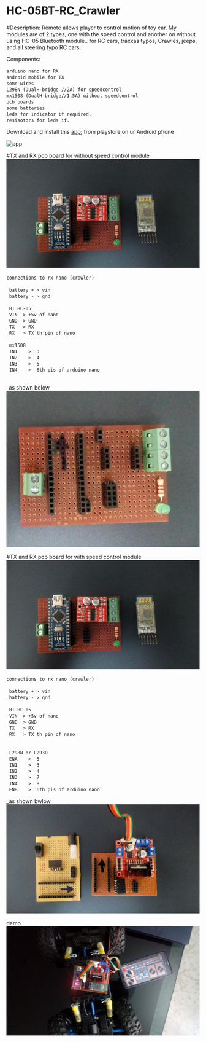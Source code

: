 # HC-05BT-RC_Crawler

#Description: Remote allows player to control motion of toy car. My modules are of 2 types, one with the speed control and another on without using HC-05 Bluetooth module..
for RC cars, traxxas typos, Crawles, jeeps, and all steering typo RC cars.

Components:

    arduino nano for RX
    android mobile for TX
    some wires
    L298N (DualH-bridge //2A) for speedcontrol
    mx1508 (DualH-bridge//1.5A) without speedcontrol
    pcb boards 
    some batteries
    leds for indicator if required.
    resisotors for leds if.
    
 Download and install this [app:]( https://play.google.com/store/apps/details?id=braulio.calle.bluetoothRCcontroller&hl=en_IN&gl=US) from playstore on ur Android phone

 ![app](https://play.google.com/store/apps/details?id=braulio.calle.bluetoothRCcontroller&hl=en_IN&gl=US)
 
 #TX and RX pcb board for without speed control module
 ![Alt text](pics/4.jpg)
 

```
connections to rx nano (crawler)
 
 battery + > vin  
 battery - > gnd
 
 BT HC-05
 VIN  > +5v of nano
 GND  > GND
 TX   > RX
 RX   > TX th pin of nano
 
 mx1508
 IN1    >  3
 IN2    >  4
 IN3    >  5
 IN4    >  6th pis of arduino nano 
 
```
 _as shown below
 ![Alt text](pics/1.jpg)  
 

 
 #TX and RX pcb board for with speed control module
 ![Alt text](pics/4.jpg)  
 
```
connections to rx nano (crawler)
 
 battery + > vin  
 battery - > gnd
 
 BT HC-05
 VIN  > +5v of nano
 GND  > GND
 TX   > RX
 RX   > TX th pin of nano
 
 
 L298N or L293D
 ENA    >  5
 IN1    >  3
 IN2    >  4
 IN3    >  7
 IN4    >  8
 ENB    >  6th pis of arduino nano
```
 
 
 _as shown bwlow
 ![Alt text](pics/2.jpg)  
 
 demo
 ![Alt text](pics/5.jpg)  
  
